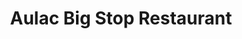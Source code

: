 ---
title: "Aulac Big Stop Restaurant"
url: /aulac/aulac-big-stop-restaurant/
shop: Lebensmittel
---